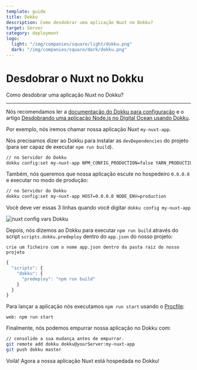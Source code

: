 ```yaml
---
template: guide
title: Dokku
description: Como desdobrar uma aplicação Nuxt no Dokku?
target: Server
category: deployment
logo:
  light: "/img/companies/square/light/dokku.png"
  dark: "/img/companies/square/dark/dokku.png"
---
```

# Desdobrar o Nuxt no Dokku

Como desdobrar uma aplicação Nuxt no Dokku?

---

Nós recomendamos ler a [documentação do Dokku para configuração](http://dokku.viewdocs.io/dokku/getting-started/installation/) e o artigo [Desdobrando uma aplicação Node.js no Digital Ocean usando Dokku](http://jakeklassen.com/post/deploying-a-node-app-on-digital-ocean-using-dokku/).

Por exemplo, nós iremos chamar nossa aplicação Nuxt `my-nuxt-app`.

Nós precisamos dizer ao Dokku para instalar as `devDependencies` do projeto (para ser capaz de executar `npm run build`).

```bash
// no Servidor do Dokku
dokku config:set my-nuxt-app NPM_CONFIG_PRODUCTION=false YARN_PRODUCTION=false
```

Também, nós queremos que nossa aplicação escute no hospedeiro `0.0.0.0` e executar no modo de produção:

```bash
// no Servidor do Dokku
dokku config:set my-nuxt-app HOST=0.0.0.0 NODE_ENV=production
```

Você deve ver essas 3 linhas quando você digitar `dokku config my-nuxt-app`

![nuxt config vars Dokku](https://i.imgur.com/9FNsaoQ.png)

Depois, nós dizemos ao Dokku para executar `npm run build` através do script `scripts.dokku.predeploy` dentro do `app.json` do nosso projeto:

`crie um ficheiro com o nome app.json dentro da pasta raiz do nosso projeto`

```js
{
  "scripts": {
    "dokku": {
      "predeploy": "npm run build"
    }
  }
}
```

Para lançar a aplicação nós executamos `npm run start` usando o [Procfile](http://dokku.viewdocs.io/dokku/deployment/methods/dockerfiles/#procfiles-and-multiple-processes):

```
web: npm run start
```

Finalmente, nós podemos empurrar nossa aplicação no Dokku com:

```bash
// consolide a sua mudança antes de empurrar.
git remote add dokku dokku@yourServer:my-nuxt-app
git push dokku master
```

Voilà! Agora a nossa aplicação Nuxt está hospedada no Dokku!
